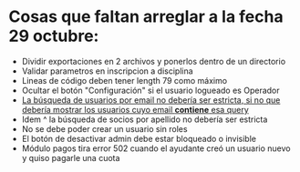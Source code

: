 # Cosas que faltan arreglar a la fecha 29 octubre:
* Dividir exportaciones en 2 archivos y ponerlos dentro de un directorio
* Validar parametros en inscripcion a disciplina 
* Lineas de código deben tener length 79 como máximo
* Ocultar el botón "Configuración" si el usuario logueado es Operador
* [La búsqueda de usuarios por email no debería ser estricta, si no que debería mostrar los usuarios cuyo email **contiene** esa query](https://docs.sqlalchemy.org/en/14/core/sqlelement.html#sqlalchemy.sql.expression.ColumnOperators.contains)
* Idem ^ la búsqueda de socios por apellido no debería ser estricta
* No se debe poder crear un usuario sin roles
* El botón de desactivar admin debe estar bloqueado o invisible
* Módulo pagos tira error 502 cuando el ayudante creó un usuario nuevo y quiso pagarle una cuota